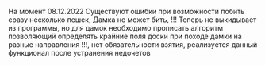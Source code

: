 На момент 08.12.2022 Существуют ошибки при возможности побить сразу несколько пешек, Дамка не может бить, !!! Теперь не выкидывает из программы, но для дамок необходимо прописать алгоритм позволяющий определять крайние поля доски при походе дамки на разные направления !!!, нет обязательности взятия, реализуется данный функционал после устранения недочетов
